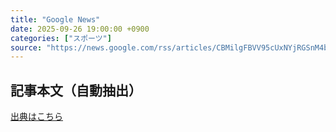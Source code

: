 ```yaml
---
title: "Google News"
date: 2025-09-26 19:00:00 +0900
categories: ["スポーツ"]
source: "https://news.google.com/rss/articles/CBMilgFBVV95cUxNYjRGSnM4b1dwX1RGUkdCMlZUOWloTnZPR1R1cG1saDNrSWpDOUw3OGF5SXZXR2hlMEFkdTRYT21rOUNjbkxPZElNU19qZWpvM2I4OTNRNENIZVd4M3ktZ1pzRTJFaDdYU3ZseEd3MEhBQW9qcEhsWnZ1Q0dpTmJlM0dYT09ISjk5d1NxRldkc2NlaWJLRnfSAZsBQVVfeXFMTlRBWVQ5amM4b2ktNWVIX0VwVlZHSUtxSXZURmxOTjFQbzlSd0laZUpDTzhCQ3VyRV9PTFZMa01OSzFXdW1MdVJuVnJ0WWRLSUt2TmlHN3FJMnFEelVYRmRiWkhqUWhuUGJPdG91dGc5elZpS01UUjhzYzdUSFRGdm92N3MzQTRqa2VDSWZTTTF3UEJuU3BNQXp5b3c?oc=5"
---
```


## 記事本文（自動抽出）
<body class="y0K44d EA71Tc" id="readabilityBody"></body>

[出典はこちら](https://news.google.com/rss/articles/CBMilgFBVV95cUxNYjRGSnM4b1dwX1RGUkdCMlZUOWloTnZPR1R1cG1saDNrSWpDOUw3OGF5SXZXR2hlMEFkdTRYT21rOUNjbkxPZElNU19qZWpvM2I4OTNRNENIZVd4M3ktZ1pzRTJFaDdYU3ZseEd3MEhBQW9qcEhsWnZ1Q0dpTmJlM0dYT09ISjk5d1NxRldkc2NlaWJLRnfSAZsBQVVfeXFMTlRBWVQ5amM4b2ktNWVIX0VwVlZHSUtxSXZURmxOTjFQbzlSd0laZUpDTzhCQ3VyRV9PTFZMa01OSzFXdW1MdVJuVnJ0WWRLSUt2TmlHN3FJMnFEelVYRmRiWkhqUWhuUGJPdG91dGc5elZpS01UUjhzYzdUSFRGdm92N3MzQTRqa2VDSWZTTTF3UEJuU3BNQXp5b3c?oc=5)
